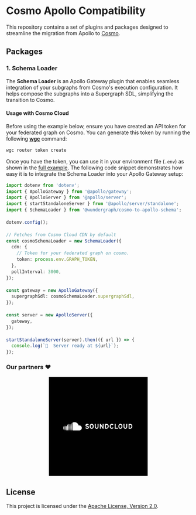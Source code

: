 # Cosmo Apollo Compatibility

This repository contains a set of plugins and packages designed to streamline the migration from Apollo to [Cosmo](https://github.com/wundergraph/cosmo).

## Packages

### 1. Schema Loader

The **Schema Loader** is an Apollo Gateway plugin that enables seamless integration of your subgraphs from Cosmo's execution configuration. It helps compose the subgraphs into a Supergraph SDL, simplifying the transition to Cosmo.

#### Usage with Cosmo Cloud

Before using the example below, ensure you have created an API token for your federated graph on Cosmo. You can generate this token by running the following [**wgc**](https://cosmo-docs.wundergraph.com/cli/intro) command:

```bash
wgc router token create
```

Once you have the token, you can use it in your environment file (`.env`) as shown in the [full example](/packages/schema-loader). The following code snippet demonstrates how easy it is to integrate the Schema Loader into your Apollo Gateway setup:

```ts
import dotenv from 'dotenv';
import { ApolloGateway } from '@apollo/gateway';
import { ApolloServer } from '@apollo/server';
import { startStandaloneServer } from '@apollo/server/standalone';
import { SchemaLoader } from '@wundergraph/cosmo-to-apollo-schema';

dotenv.config();

// Fetches from Cosmo Cloud CDN by default
const cosmoSchemaLoader = new SchemaLoader({
  cdn: {
    // Token for your federated graph on cosmo. 
    token: process.env.GRAPH_TOKEN,
  },
  pollInterval: 3000,
});

const gateway = new ApolloGateway({
  supergraphSdl: cosmoSchemaLoader.supergraphSdl,
});

const server = new ApolloServer({
  gateway,
});

startStandaloneServer(server).then(({ url }) => {
  console.log(`🚀  Server ready at ${url}`);
});

```

### Our partners ❤️
<p align="center">
<a href="https://drizzle.team" target="_blank">
<img src='/assets/soundcloud.jpg'>
</a>
</p>

## License

This project is licensed under the [Apache License, Version 2.0](./LICENSE).